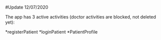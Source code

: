 #Update 12/07/2020

The app has 3 active activities (doctor activities are blocked, not deleted yet):

*registerPatient
*loginPatient
*PatientProfile




